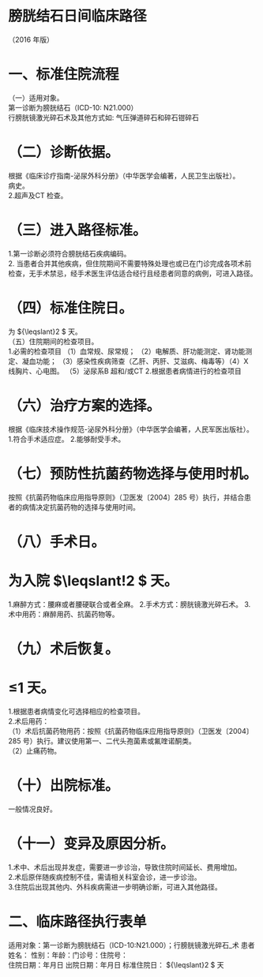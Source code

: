 # 膀胱结石日间临床路径  
（2016 年版）  
# 一、标准住院流程  
（一）适用对象。  
第一诊断为膀胱结石（ICD-10: N21.000）  
行膀胱镜激光碎石术及其他方式如: 气压弹道碎石和碎石钳碎石  
# （二）诊断依据。  
根据《临床诊疗指南-泌尿外科分册》（中华医学会编著，人民卫生出版社）。  
病史。  
2.超声及CT 检查。  
# （三）进入路径标准。  
1.第一诊断必须符合膀胱结石疾病编码。  
2. 当患者合并其他疾病，但住院期间不需要特殊处理也或已在门诊完成各项术前检查，无手术禁忌，经手术医生评估适合经行且经患者同意的病例，可进入路径。  
# （四）标准住院日。  
为 ${\leqslant}2 $ 天。  
（五）住院期间的检查项目。  
1.必需的检查项目 （1）血常规、尿常规； （2）电解质、肝功能测定、肾功能测定、凝血功能； （3）感染性疾病筛查（乙肝、丙肝、艾滋病、梅毒等）（4）X 线胸片、心电图。 （5）泌尿系B 超和/或CT 2.根据患者病情进行的检查项目  
# （六）治疗方案的选择。  
根据《临床技术操作规范-泌尿外科分册》（中华医学会编著，人民军医出版社）。  
1.符合手术适应症。 2.能够耐受手术。  
# （七）预防性抗菌药物选择与使用时机。  
按照《抗菌药物临床应用指导原则》（卫医发〔2004〕285 号）执行，并结合患者的病情决定抗菌药物的选择与使用时间。  
# （八）手术日。  
# 为入院 $\leqslant\!2 $ 天。  
1.麻醉方式：腰麻或者腰硬联合或者全麻。 2.手术方式：膀胱镜激光碎石术。 3.术中用药：麻醉用药、抗菌药物等。  
# （九）术后恢复。  
# ≤1 天。  
1.根据患者病情变化可选择相应的检查项目。  
2.术后用药：  
（1）术后抗菌药物用药：按照《抗菌药物临床应用指导原则》（卫医发〔2004〕285 号）执行。建议使用第一、二代头孢菌素或氟喹诺酮类。  
（2）止痛药物。  
# （十）出院标准。  
一般情况良好。  
# （十一）变异及原因分析。  
1.术中、术后出现并发症，需要进一步诊治，导致住院时间延长、费用增加。  
2.术后原伴随疾病控制不佳，需请相关科室会诊，进一步诊治。  
3.住院后出现其他内、外科疾病需进一步明确诊断，可进入其他路径。  
# 二、临床路径执行表单  
适用对象：第一诊断为膀胱结石（ICD-10:N21.000）；行膀胱镜激光碎石_术 患者姓名： 性别：年龄：门诊号：住院号：  
住院日期：年月日   出院日期：年月日  标准住院日： ${\leqslant}2 $ 天  

